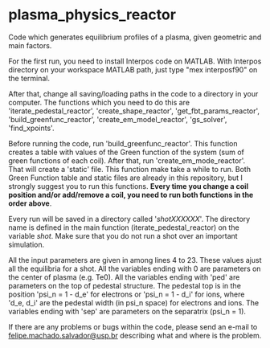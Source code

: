# plasma_physics_reactor
Code which generates equilibrium profiles of a plasma, given geometric and main factors.

For the first run, you need to install Interpos code on MATLAB. With Interpos directory on your workspace MATLAB path, just type "mex interposf90" on the terminal.

After that, change all saving/loading paths in the code to a directory in your computer. The functions which you need to do this are 'iterate_pedestal_reactor', 'create_shape_reactor', 'get_fbt_params_reactor', 'build_greenfunc_reactor', 'create_em_model_reactor', 'gs_solver', 'find_xpoints'.

Before running the code, run 'build_greenfunc_reactor'. This function creates a table with values of the Green function of the system (sum of green functions of each coil). After that, run 'create_em_mode_reactor'. That will create a 'static' file. This function make take a while to run. Both Green Function table and static files are already in this repository, but I strongly suggest you to run this functions. **Every time you change a coil position and/or add/remove a coil, you need to run both functions in the order above**.


Every run will be saved in a directory called '_shotXXXXXX_'. The directory name is defined in the main function (iterate_pedestal_reactor) on the variable _shot_. Make sure that you do not run a shot over an important simulation. 

All the input parameters are given in among lines 4 to 23. These values ajust all the equilibria for a shot. All the variables ending with 0 are parameters on the center of plasma (e.g. Te0). All the variables ending with 'ped' are parameters on the top of pedestal structure. The pedestal top is in the position 'psi_n = 1 - d_e' for electrons or 'psi_n = 1 - d_i' for ions, where 'd_e, d_i' are the pedestal width (in psi_n space) for electrons and ions. The variables ending with 'sep' are parameters on the separatrix (psi_n = 1).

If there are any problems or bugs within the code, please send an e-mail to felipe.machado.salvador@usp.br describing what and where is the problem.
